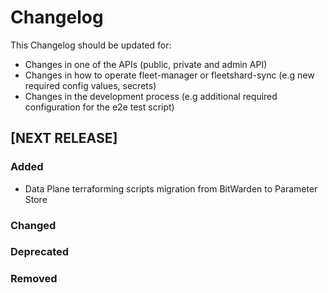 # Changelog

This Changelog should be updated for:

- Changes in one of the APIs (public, private and admin API)
- Changes in how to operate fleet-manager or fleetshard-sync (e.g new required config values, secrets)
- Changes in the development process (e.g additional required configuration for the e2e test script)

## [NEXT RELEASE]

### Added
- Data Plane terraforming scripts migration from BitWarden to Parameter Store
### Changed
### Deprecated
### Removed
